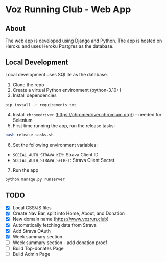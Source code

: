 # Voz Running Club - Web App

## About

The web app is developed using Django and Python.
The app is hosted on Heroku and uses Heroku Postgres as the database.

## Local Development

Local development uses SQLite as the database.

1. Clone the repo
2. Create a virtual Python environment (python-3.10+)
3. Install dependencies

```bash
pip install -r requirements.txt
```

4. Install `chromedriver` (https://chromedriver.chromium.org/) - needed for Selenium
5. First time running the app, run the release tasks:

```bash
bash release-tasks.sh
```

6. Set the following environment variables:

- `SOCIAL_AUTH_STRAVA_KEY`: Strava Client ID
- `SOCIAL_AUTH_STRAVA_SECRET`: Strava Client Secret

7. Run the app

```bash
python manage.py runserver
```

## TODO

- [x] Local CSS/JS files
- [x] Create Nav Bar, split into Home, About, and Donation
- [x] New domain name (https://www.vozrun.club)
- [x] Automatically fetching data from Strava
- [x] Add Strava OAuth
- [x] Week summary section
- [ ] Week summary section - add donation proof
- [ ] Build Top-donates Page
- [ ] Build Admin Page

